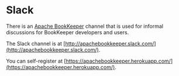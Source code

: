 # Slack

There is an [Apache BookKeeper](http://apachebookkeeper.slack.com/) channel that is used for informal discussions for BookKeeper developers and users.

The Slack channel is at [http://apachebookkeeper.slack.com/](http://apachebookkeeper.slack.com/).

You can self-register at [https://apachebookkeeper.herokuapp.com/](https://apachebookkeeper.herokuapp.com/).
